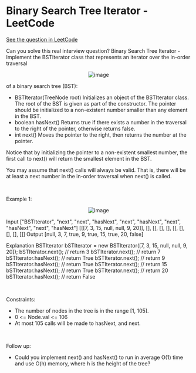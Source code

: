 # Binary Search Tree Iterator - LeetCode
[See the question in LeetCode](https://leetcode.com/problems/binary-search-tree-iterator/submissions/1625420691/?envType=study-plan-v2&envId=top-interview-150)

Can you solve this real interview question? Binary Search Tree Iterator - Implement the BSTIterator class that represents an iterator over the in-order traversal 
<p align="center">
  <img src="https://en.wikipedia.org/wiki/Tree_traversal#In-order_(LNR)" alt="image" >
</p>
 of a binary search tree (BST):

 * BSTIterator(TreeNode root) Initializes an object of the BSTIterator class. The root of the BST is given as part of the constructor. The pointer should be initialized to a non-existent number smaller than any element in the BST.
 * boolean hasNext() Returns true if there exists a number in the traversal to the right of the pointer, otherwise returns false.
 * int next() Moves the pointer to the right, then returns the number at the pointer.

Notice that by initializing the pointer to a non-existent smallest number, the first call to next() will return the smallest element in the BST.

You may assume that next() calls will always be valid. That is, there will be at least a next number in the in-order traversal when next() is called.

 

Example 1:


<p align="center">
  <img src="https://assets.leetcode.com/uploads/2018/12/25/bst-tree.png" alt="image" >
</p>



Input
["BSTIterator", "next", "next", "hasNext", "next", "hasNext", "next", "hasNext", "next", "hasNext"]
[[[7, 3, 15, null, null, 9, 20]], [], [], [], [], [], [], [], [], []]
Output
[null, 3, 7, true, 9, true, 15, true, 20, false]

Explanation
BSTIterator bSTIterator = new BSTIterator([7, 3, 15, null, null, 9, 20]);
bSTIterator.next();    // return 3
bSTIterator.next();    // return 7
bSTIterator.hasNext(); // return True
bSTIterator.next();    // return 9
bSTIterator.hasNext(); // return True
bSTIterator.next();    // return 15
bSTIterator.hasNext(); // return True
bSTIterator.next();    // return 20
bSTIterator.hasNext(); // return False


 

Constraints:

 * The number of nodes in the tree is in the range [1, 105].
 * 0 <= Node.val <= 106
 * At most 105 calls will be made to hasNext, and next.

 

Follow up:

 * Could you implement next() and hasNext() to run in average O(1) time and use O(h) memory, where h is the height of the tree?
